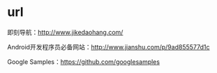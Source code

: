 # url
即刻导航：http://www.jikedaohang.com/

Android开发程序员必备网站：http://www.jianshu.com/p/9ad855577d1c

Google Samples：https://github.com/googlesamples
